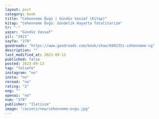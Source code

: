 ```yaml
---
layout: post
category: book
title: "Cehenneme Övgü | Gündüz Vassaf (Kitap)"
kitap: "Cehenneme Övgü: Gündelik Hayatta Totalitarizm"
tr: "-"
yazar: "Gündüz Vassaf"
yil: "2021"
sayfa: "279"
goodreads: "https://www.goodreads.com/book/show/6902351-cehenneme-vg"
description: ""
last_modified_at: 2023-09-13
published: false
posted: 2023-09-13
tag: "felsefe"
instagram: "no"
insta: "no"
reread: "no"
rating: "2"
eng: ""
openai: "no"
num: "378"
publisher: "Iletisim"
image: "/assets/new/cehenneme-ovgu.jpg"
---
```


